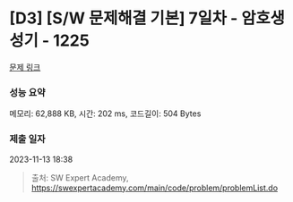 # [D3] [S/W 문제해결 기본] 7일차 - 암호생성기 - 1225 

[문제 링크](https://swexpertacademy.com/main/code/problem/problemDetail.do?contestProbId=AV14uWl6AF0CFAYD) 

### 성능 요약

메모리: 62,888 KB, 시간: 202 ms, 코드길이: 504 Bytes

### 제출 일자

2023-11-13 18:38



> 출처: SW Expert Academy, https://swexpertacademy.com/main/code/problem/problemList.do